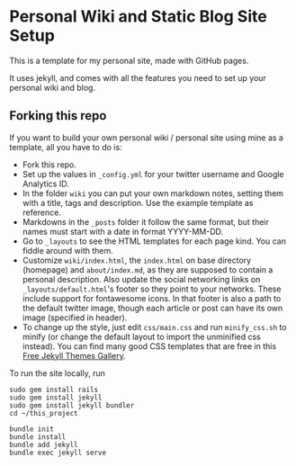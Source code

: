 # Personal Wiki and Static Blog Site Setup

This is a template for my personal site, made with GitHub pages. 

It uses jekyll, and comes with all the features you need to set up your personal wiki and blog.

## Forking this repo

If you want to build your own personal wiki / personal site using mine as a template, all you have to do is:

- Fork this repo.
- Set up the values in `_config.yml` for your twitter username and Google Analytics ID.
- In the folder `wiki` you can put your own markdown notes, setting them with a title, tags and description. Use the example template as reference.
- Markdowns in the `_posts` folder it follow the same format, but their names must start with a date in format YYYY-MM-DD.
- Go to `_layouts` to see the HTML templates for each page kind. You can fiddle around with them.
- Customize `wiki/index.html`, the `index.html` on base directory (homepage) and `about/index.md`, as they are supposed to contain a personal description. Also update the social networking links on `_layouts/default.html`'s footer so they point to your networks. These include support for fontawesome icons. In that footer is also a path to the default twitter image, though each article or post can have its own image (specified in header).
- To change up the style, just edit `css/main.css` and run `minify_css.sh` to minify (or change the default layout to import the unminified css instead). You can find many good CSS templates that are free in this [Free Jekyll Themes Gallery](https://jekyllthemes.io/free).

To run the site locally, run

```
sudo gem install rails
sudo gem install jekyll
sudo gem install jekyll bundler
cd ~/this_project

bundle init
bundle install
bundle add jekyll
bundle exec jekyll serve
```
